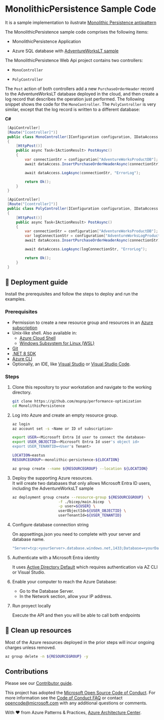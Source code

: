# MonolithicPersistence Sample Code

It is a sample implementation to ilustrate [Monolithic Persistence antipattern](https://learn.microsoft.com/azure/architecture/antipatterns/monolithic-persistence/)

The MonolithicPersistence sample code comprises the following items:

- MonolithicPersistence Application

- Azure SQL database with [AdventureWorksLT sample](https://learn.microsoft.com/sql/samples/adventureworks-install-configure?view=sql-server-ver16&tabs=ssms#deploy-to-azure-sql-database)

The MonolithicPersistence Web Api project contains two controllers:

- `MonoController`

- `PolyController`

The `Post` action of both controllers add a new `PurchaseOrderHeader` record to the AdventureWorksLT database deployed in the cloud, and then create a log record that describes the operation just performed. The following snippet shows the code for the `MonoController`. The `PolyController` is very similar, except that the log record is written to a different database:

**C#**

```C#
 [ApiController]
 [Route("[controller]")]
 public class MonoController(IConfiguration configuration, IDataAccess dataAccess) : ControllerBase
 {
     [HttpPost()]
     public async Task<IActionResult> PostAsync()
     {
         var connectionStr = configuration["AdventureWorksProductDB"];
         await dataAccess.InsertPurchaseOrderHeaderAsync(connectionStr);

         await dataAccess.LogAsync(connectionStr, "ErrorLog");

         return Ok();
     }
 }
```

```C#
 [ApiController]
 [Route("[controller]")]
 public class PolyController(IConfiguration configuration, IDataAccess dataAccess) : ControllerBase
 {
     [HttpPost()]
     public async Task<IActionResult> PostAsync()
     {
         var connectionStr = configuration["AdventureWorksProductDB"];
         var logConnectionStr = configuration["AdventureWorksLogProductDB"];
         await dataAccess.InsertPurchaseOrderHeaderAsync(connectionStr);

         await dataAccess.LogAsync(logConnectionStr, "ErrorLog");

         return Ok();
     }
 }
```

## :rocket: Deployment guide

Install the prerequisites and follow the steps to deploy and run the examples.

### Prerequisites

- Permission to create a new resource group and resources in an [Azure subscription](https://azure.com/free)
- Unix-like shell. Also available in:
  - [Azure Cloud Shell](https://shell.azure.com/)
  - [Windows Subsystem for Linux (WSL)](https://learn.microsoft.com/windows/wsl/install)
- [Git](https://git-scm.com/downloads)
- [.NET 8 SDK](https://dotnet.microsoft.com/download/dotnet/8.0)
- [Azure CLI](https://learn.microsoft.com/cli/azure/install-azure-cli)
- Optionally, an IDE, like [Visual Studio](https://visualstudio.microsoft.com/downloads/) or [Visual Studio Code](https://code.visualstudio.com/).

### Steps

1. Clone this repository to your workstation and navigate to the working directory.

   ```bash
   git clone https://github.com/mspnp/performance-optimization
   cd MonolithicPersistence
   ```

1. Log into Azure and create an empty resource group.

   ```bash
   az login
   az account set -s <Name or ID of subscription>

   export USER=<Microsoft Entra Id user to connect the database>
   export USER_OBJECTID=<Microsoft Entra Id user's object id>
   export USER_TENANTID=<User's Tenant>

   LOCATION=eastus
   RESOURCEGROUP=-monolithic-persistence-${LOCATION}

   az group create --name ${RESOURCEGROUP} --location ${LOCATION}

   ```

1. Deploy the supporting Azure resources.  
   It will create two databases that only allows Microsoft Entra ID users, including the AdventureWorksLT sample

   ```bash
   az deployment group create --resource-group ${RESOURCEGROUP}  \
                        -f ./bicep/main.bicep  \
                        -p user=${USER} \
                        userObjectId=${USER_OBJECTID} \
                        userTenantId=${USER_TENANTID}
   ```

1. Configure database connection string

   On appsettings.json you need to complete with your server and database name.

   ```bash
   "Server=tcp:<yourServer>.database.windows.net,1433;Database=<yourDatabase>;Authentication=ActiveDirectoryDefault; Encrypt=True;TrustServerCertificate=false;Connection Timeout=30;",
   ```

1. Authenticate with a Microsoft Entra identity

   It uses [Active Directory Default](https://learn.microsoft.com/sql/connect/ado-net/sql/azure-active-directory-authentication?view=sql-server-ver16#setting-microsoft-entra-authentication) which requires authentication via AZ CLI or Visual Studio.

1. Enable your computer to reach the Azure Database:

   - Go to the Database Server.
   - In the Network section, allow your IP address.

1. Run proyect locally

   Execute the API and then you will be able to call both endpoints

## :broom: Clean up resources

Most of the Azure resources deployed in the prior steps will incur ongoing charges unless removed.

```bash
az group delete -n ${RESOURCEGROUP} -y
```

## Contributions

Please see our [Contributor guide](./CONTRIBUTING.md).

This project has adopted the [Microsoft Open Source Code of Conduct](https://opensource.microsoft.com/codeofconduct/). For more information see the [Code of Conduct FAQ](https://opensource.microsoft.com/codeofconduct/faq/) or contact <opencode@microsoft.com> with any additional questions or comments.

With :heart: from Azure Patterns & Practices, [Azure Architecture Center](https://azure.com/architecture).